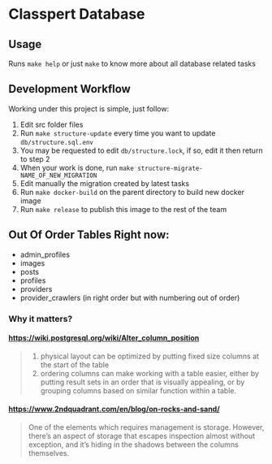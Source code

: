 # Classpert Database

## Usage

Runs `make help` or just `make` to know more about all database related tasks

## Development Workflow

Working under this project is simple, just follow:

1. Edit src folder files
2. Run `make structure-update` every time you want to update `db/structure.sql.env`
3. You may be requested to edit `db/structure.lock`, if so, edit it then return to step 2
4. When your work is done, run `make structure-migrate-NAME_OF_NEW_MIGRATION`
5. Edit manually the migration created by latest tasks
6. Run `make docker-build` on the parent directory to build new docker image
7. Run `make release` to publish this image to the rest of the team

## Out Of Order Tables Right now:

- admin_profiles
- images
- posts
- profiles
- providers
- provider_crawlers (in right order but with numbering out of order)

### Why it matters?

#### https://wiki.postgresql.org/wiki/Alter_column_position

> 1. physical layout can be optimized by putting fixed size columns at the start of the table
> 2. ordering columns can make working with a table easier, either by putting result sets in an order that is visually appealing, or by grouping columns based on similar function within a table.

#### https://www.2ndquadrant.com/en/blog/on-rocks-and-sand/

> One of the elements which requires management is storage. However, there’s an aspect of storage that escapes inspection almost without exception, and it’s hiding in the shadows between the columns themselves.
